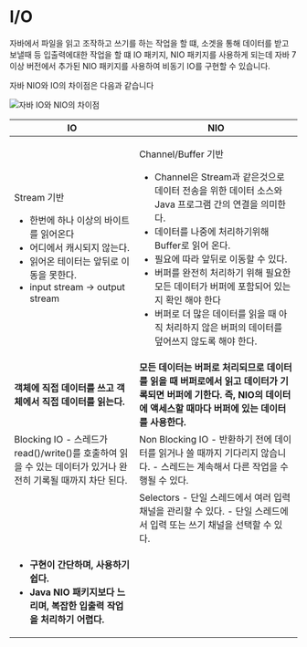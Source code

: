 # I/O

자바에서 파일을 읽고 조작하고 쓰기를 하는 작업을 할 떄, 소겟을 통해 데이터를 받고 보낼때 등 입출력에대한 작업을 할 떄 IO 패키지, NIO 패키지를 사용하게 되는데 자바 7 이상 버전에서 추가된 NIO 패키지를 사용하여 비동기 IO를 구현할 수 있습니다.

자바 NIO와 IO의 차이점은 다음과 같습니다

![](https://hyomee.gitbook.io/\~gitbook/image?url=https%3A%2F%2F1889142648-files.gitbook.io%2F%7E%2Ffiles%2Fv0%2Fb%2Fgitbook-x-prod.appspot.com%2Fo%2Fspaces%252FVfLaXPTe0t3ptNpFbmH5%252Fuploads%252FNq521cd51c77jIllWObo%252F%25EC%259E%2590%25EB%25B0%2594nio.jpg%3Falt%3Dmedia%26token%3D1685c5b1-05b8-4e04-9d72-28f04508a2ae\&width=768\&dpr=4\&quality=100\&sign=e332e7809d60c84113d31360ec5402b2bb35074a54dfc740bc7cac4b19900b43)자바 IO와 NIO의 차이점

| IO                                                                                                                                                | NIO                                                                                                                                                                                                                                                                                                     |
| ------------------------------------------------------------------------------------------------------------------------------------------------- | ------------------------------------------------------------------------------------------------------------------------------------------------------------------------------------------------------------------------------------------------------------------------------------------------------- |
| <p>Stream 기반</p><ul><li>한번에 하나 이상의 바이트를 읽어온다</li><li>어디에서 캐시되지 않는다.</li><li>읽어온 테이터는 앞뒤로 이동을 못한다.</li><li>input stream -> output stream</li></ul> | <p>Channel/Buffer 기반</p><ul><li>Channel은 Stream과 같은것으로 데이터 전송을 위한 데이터 소스와 Java 프로그램 간의 연결을 의미한다.</li><li>데이터를 나중에 처리하기위해 Buffer로 읽어 온다.</li><li>필요에 따라 앞뒤로 이동할 수 있다.</li><li>버퍼를 완전히 처리하기 위해 필요한 모든 데이터가 버퍼에 포함되어 있는지 확인 해야 한다</li><li>버퍼로 더 많은 데이터를 읽을 때 아직 처리하지 않은 버퍼의 데이터를 덮어쓰지 않도록 해야 한다.</li></ul> |
| **객체에 직접 데이터를 쓰고 객체에서 직접 데이터를 읽는다.**                                                                                                              | **모든 데이터는 버퍼로 처리되므로 데이터를 읽을 때 버퍼로에서 읽고 데이터가 기록되면 버퍼에 기한다. 즉, NIO의 데이터에 액세스할 때마다 버퍼에 있는 데이터를 사용한다.**                                                                                                                                                                                                     |
| Blocking IO - 스레드가 read()/write()를 호출하여 읽을 수 있는 데이터가 있거나 완전히 기록될 때까지 차단 된다.                                                                       | Non Blocking IO - 반환하기 전에 데이터를 읽거나 쓸 때까지 기다리지 않습니다. - 스레드는 계속해서 다른 작업을 수행될 수 있다.                                                                                                                                                                                                                        |
|                                                                                                                                                   | Selectors - 단일 스레드에서 여러 입력 채널을 관리할 수 있다. - 단일 스레드에서 입력 또는 쓰기 채널을 선택할 수 있다.                                                                                                                                                                                                                              |
| <ul><li><strong>구현이 간단하며, 사용하기 쉽다.</strong></li><li><strong>Java NIO 패키지보다 느리며, 복잡한 입출력 작업을 처리하기 어렵다.</strong></li></ul>                          |                                                                                                                                                                                                                                                                                                         |
